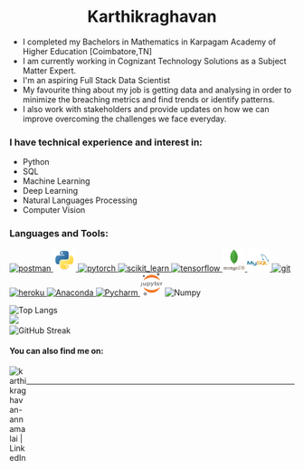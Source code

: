 <h1 align="center">Karthikraghavan</h1>

* I completed my Bachelors in Mathematics in Karpagam Academy of Higher Education [Coimbatore,TN]
* I am currently working in Cognizant Technology Solutions as a Subject Matter Expert. 
* I'm an aspiring Full Stack Data Scientist
* My favourite thing about my job is getting data and analysing in order to minimize the breaching metrics and find trends or identify patterns.
* I also work with stakeholders and provide updates on how we can improve overcoming the challenges we face everyday.

### I have technical experience and interest in:

* Python
* SQL
* Machine Learning
* Deep Learning
* Natural Languages Processing
* Computer Vision

<h3 align="left">Languages and Tools:</h3>


<a href="https://postman.com" target="_blank"> <img src="https://www.vectorlogo.zone/logos/getpostman/getpostman-icon.svg" alt="postman" width="40" height="40"/> </a> 
<a href="https://www.python.org" target="_blank"> <img src="https://raw.githubusercontent.com/devicons/devicon/master/icons/python/python-original.svg" alt="python" width="40" height="40"/> </a> 
<a href="https://pytorch.org/" target="_blank"> <img src="https://www.vectorlogo.zone/logos/pytorch/pytorch-icon.svg" alt="pytorch" width="40" height="40"/> </a> 
<a href="https://scikit-learn.org/" target="_blank"> <img src="https://upload.wikimedia.org/wikipedia/commons/0/05/Scikit_learn_logo_small.svg" alt="scikit_learn" width="40" height="40"/> </a> 
<a href="https://www.tensorflow.org" target="_blank"> <img src="https://www.vectorlogo.zone/logos/tensorflow/tensorflow-icon.svg" alt="tensorflow" width="40" height="40"/> </a> 
<a href="https://www.mongodb.com/" target="_blank"> <img src="https://raw.githubusercontent.com/devicons/devicon/master/icons/mongodb/mongodb-original-wordmark.svg" alt="mongodb" width="40" height="40"/> </a> 
<a href="https://www.mysql.com/" target="_blank"> <img src="https://raw.githubusercontent.com/devicons/devicon/master/icons/mysql/mysql-original-wordmark.svg" alt="mysql" width="40" height="40"/> </a> 
<a href="https://git-scm.com/" target="_blank"> <img src="https://www.vectorlogo.zone/logos/git-scm/git-scm-icon.svg" alt="git" width="40" height="40"/> </a> 
<a href="https://heroku.com" target="_blank"> <img src="https://www.vectorlogo.zone/logos/heroku/heroku-icon.svg" alt="heroku" width="40" height="40"/> </a> 
<a href="https://anaconda.org/" target="_blank"> <img src="https://www.nicepng.com/png/detail/85-851058_anaconda-icon-anaconda-python-icon.png" alt="Anaconda" width="40" height="40"/> </a> 
<a href="https://www.jetbrains.com/pycharm/" target="_blank"> <img src="https://intellipaat.com/blog/wp-content/uploads/2020/01/pycharm-new.jpg" alt="Pycharm" width="40" height="40"/> </a> 
<code><img src="https://raw.githubusercontent.com/devicons/devicon/master/icons/jupyter/jupyter-original-wordmark.svg" alt="Jupyter" width="40" height="40"/></code>
<a> <img src="https://user-images.githubusercontent.com/98330/64479472-4b35c900-d16c-11e9-8d49-71fc02cd539f.png" alt="Numpy" width="40" height="40"/> </a> 
</p>




![Top Langs](https://github-readme-stats.vercel.app/api/top-langs/?username=KarthikraghavanA&layout=compact) <br>
![](https://komarev.com/ghpvc/?username=KarthikraghavanA) <br>
![GitHub Streak](https://github-readme-streak-stats.herokuapp.com?user=KarthikraghavanA&theme=neon-palenight&hide_border=true)


#### You can also find me on: 

[<img align="left" alt="karthikraghavan-annamalai | LinkedIn" width="30px" src="https://img.icons8.com/color/48/000000/linkedin.png" />][linkedin]

<br>

<hr>

[linkedin]: https://www.linkedin.com/in/karthikraghavan-annamalai
